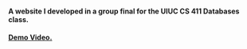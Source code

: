 #### A website I developed in a group final for the UIUC CS 411 Databases class.

#### [Demo Video.](https://drive.google.com/file/d/1FuflRntp6yPTNqUzKHloJv7GIcZuIcot/view?usp=sharing)
